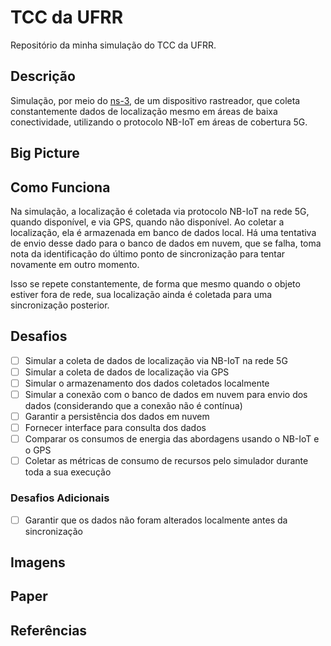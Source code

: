 # TCC da UFRR

Repositório da minha simulação do TCC da UFRR.

## Descrição

Simulação, por meio do [ns-3](https://www.nsnam.org/), de um dispositivo rastreador, que coleta
constantemente dados de localização mesmo em áreas de baixa conectividade, utilizando o protocolo
NB-IoT em áreas de cobertura 5G.

## Big Picture

<!-- Em Progresso -->

## Como Funciona

Na simulação, a localização é coletada via protocolo NB-IoT na rede 5G, quando disponível, e via
GPS, quando não disponível. Ao coletar a localização, ela é armazenada em banco de dados local. Há
uma tentativa de envio desse dado para o banco de dados em nuvem, que se falha, toma nota da
identificação do último ponto de sincronização para tentar novamente em outro momento.

Isso se repete constantemente, de forma que mesmo quando o objeto estiver fora de rede, sua
localização ainda é coletada para uma sincronização posterior.

## Desafios

- [ ] Simular a coleta de dados de localização via NB-IoT na rede 5G
- [ ] Simular a coleta de dados de localização via GPS
- [ ] Simular o armazenamento dos dados coletados localmente
- [ ] Simular a conexão com o banco de dados em nuvem para envio dos dados (considerando que a
conexão não é contínua)
- [ ] Garantir a persistência dos dados em nuvem
- [ ] Fornecer interface para consulta dos dados
- [ ] Comparar os consumos de energia das abordagens usando o NB-IoT e o GPS
- [ ] Coletar as métricas de consumo de recursos pelo simulador durante toda a sua execução

### Desafios Adicionais

- [ ] Garantir que os dados não foram alterados localmente antes da sincronização

## Imagens

<!-- Em Progresso -->

## Paper

<!-- Em Progresso -->

## Referências

<!-- Em Progresso -->
